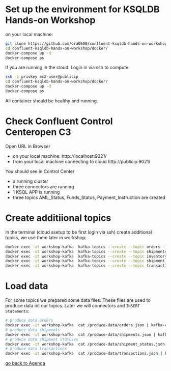 # Set up the environment for KSQLDB Hands-on Workshop
on your local machine:
```bash
git clone https://github.com/ora0600/confluent-ksqldb-hands-on-workshop.git
cd confluent-ksqldb-hands-on-workshop/docker/
docker-compose up -d
docker-compose ps
```
If you are running in the cloud. Login in via ssh to compute:
```bash
ssh -i privkey ec2-user@publicip
cd confluent-ksqldb-hands-on-workshop/docker/
docker-compose up -d
docker-compose ps
```
All container should be healthy and running.

# Check Confluent Control Centeropen C3
Open URL in Browser
* on your local machine: http://localhost:9021/
* from your local machine connecting to cloud http://publicip:9021/

You should see in Control Center
* a running cluster
* three connectors are running
* 1 KSQL APP is running
* three topics AML_Status, Funds_Status, Payment_Instruction are created

# Create additiional topics
In the terminal (cloud ssetup to be first login via ssh) create additional topics, we use them later in workshop:
```bash
docker exec -it workshop-kafka  kafka-topics --create --topic orders --bootstrap-server localhost:9092 
docker exec -it workshop-kafka  kafka-topics --create --topic shipments --bootstrap-server localhost:9092 
docker exec -it workshop-kafka  kafka-topics --create --topic inventory --bootstrap-server localhost:9092 
docker exec -it workshop-kafka  kafka-topics --create --topic shipment_status --bootstrap-server localhost:9092 
docker exec -it workshop-kafka  kafka-topics --create --topic transactions --bootstrap-server localhost:9092 
```

# Load data
For some topics we prepared some data files. These files are used to produce data int our topics. Later we will connectors and `INSERT Statements`:
```bash
# produce data orders
docker exec -it workshop-kafka  cat /produce-data/orders.json | kafka-console-producer --topic orders --broker-list localhost:9092  --property "parse.key=true" --property "key.separator=:" 
# produce data shipments
docker exec -it workshop-kafka  cat /produce-data/shipments.json | kafka-console-producer --topic shipments --broker-list localhost:9092  --property "parse.key=true" --property "key.separator=:" 
# produce data shipment statuses
docker exec -it workshop-kafka  cat /produce-data/shipment_status.json | kafka-console-producer --topic shipment_status --broker-list localhost:9092  --property "parse.key=true" --property "key.separator=:" 
# produce data transactions
docker exec -it workshop-kafka  cat /produce-data/transactions.json | kafka-console-producer --topic transactions --broker-list localhost:9092  --property "parse.key=true" --property "key.separator=:" 
```
[go back to Agenda](../README.md)

